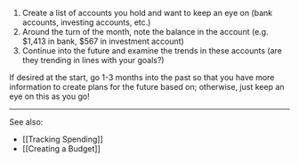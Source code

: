 1. Create a list of accounts you hold and want to keep an eye on (bank accounts, investing accounts, etc.)
2. Around the turn of the month, note the balance in the account (e.g. $1,413 in bank, $567 in investment account)
3. Continue into the future and examine the trends in these accounts (are they trending in lines with your goals?)

If desired at the start, go 1-3 months into the past so that you have more information to create plans for the future based on; otherwise, just keep an eye on this as you go!

---

See also:
- [[Tracking Spending]]
- [[Creating a Budget]]